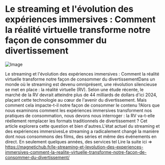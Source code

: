 # Le streaming et l'évolution des expériences immersives : Comment la réalité virtuelle transforme notre façon de consommer du divertissement

![Image](https://images.pexels.com/photos/1901388/pexels-photo-1901388.jpeg?auto=compress&cs=tinysrgb&h=650&w=940)

Le streaming et l'évolution des expériences immersives : Comment la réalité virtuelle transforme notre façon de consommer du divertissementDans un monde où le streaming est devenu omniprésent, une révolution silencieuse se met en place : la réalité virtuelle (RV). Selon une étude récente, le marché de la RV devrait atteindre plus de 44 milliards de dollars d'ici 2024, plaçant cette technologie au cœur de l'avenir du divertissement. Mais comment cela impacte-t-il notre façon de consommer le contenu ?Alors que nous examinons comment les expériences immersives transforment nos pratiques de consommation, nous devons nous interroger : la RV va-t-elle réellement remplacer les formats traditionnels de divertissement ? Cet article explorera cette question et bien d'autres.L'état actuel du streaming et des expériences immersivesLe streaming a radicalement changé la manière dont nous consommons des films, des séries et même des événements en direct. En seulement quelques années, des services tel Lire la suite ici => https://magnetichub.fr/le-streaming-et-levolution-des-experiences-immersives-comment-la-realite-virtuelle-transforme-notre-facon-de-consommer-du-divertissement/
